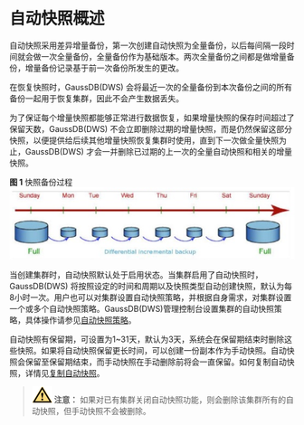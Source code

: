 # 自动快照概述<a name="ZH-CN_TOPIC_0000001405476946"></a>

自动快照采用差异增量备份，第一次创建自动快照为全量备份，以后每间隔一段时间就会做一次全量备份，全量备份作为基础版本。两次全量备份之间都是做增量备份，增量备份记录基于前一次备份所发生的更改。

在恢复快照时，GaussDB\(DWS\) 会将最近一次的全量备份到本次备份之间的所有备份一起用于恢复集群，因此不会产生数据丢失。

为了保证每个增量快照都能够正常进行数据恢复，如果增量快照的保存时间超过了保留天数，GaussDB\(DWS\) 不会立即删除过期的增量快照，而是仍然保留这部分快照，以便提供给后续其他增量快照恢复集群时使用，直到下一次做全量快照为止，GaussDB\(DWS\) 才会一并删除已过期的上一次的全量自动快照和相关的增量快照。

**图 1**  快照备份过程<a name="zh-cn_topic_0000001360289561_zh-cn_topic_0000001276484833_fig1499915514436"></a>  
![](figures/快照备份过程.png "快照备份过程")

当创建集群时，自动快照默认处于启用状态。当集群启用了自动快照时，GaussDB\(DWS\) 将按照设定的时间和周期以及快照类型自动创建快照，默认为每8小时一次。用户也可以对集群设置自动快照策略，并根据自身需求，对集群设置一个或多个自动快照策略。GaussDB\(DWS\)管理控制台设置集群的自动快照策略，具体操作请参见[自动快照策略](自动快照策略.md)。

自动快照有保留期，可设置为1\~31天，默认为3天，系统会在保留期结束时删除这些快照。如果将自动快照保留更长时间，可以创建一份副本作为手动快照。自动快照会保留至保留期结束，而手动快照在手动删除前将会一直保留。如何复制自动快照，详情见[复制自动快照](复制自动快照.md)。

>![](public_sys-resources/icon-caution.gif) **注意：** 
>如果对已有集群关闭自动快照功能，则会删除该集群所有的自动快照，但手动快照不会被删除。


